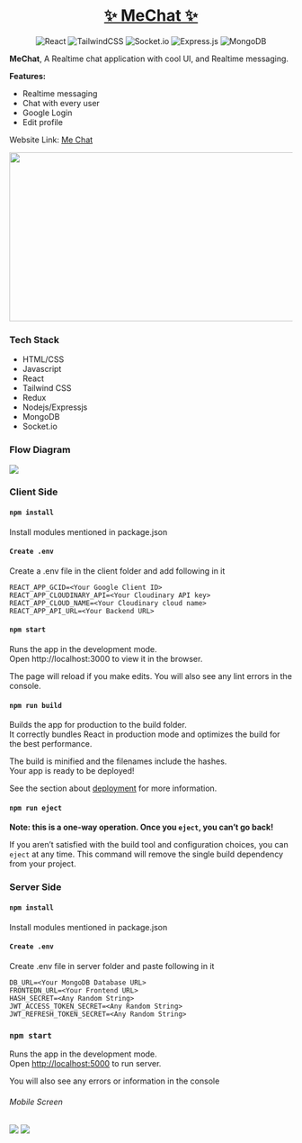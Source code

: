 <h1 align="center"> <a href="https://github.com/anugoyal998/MeChat"><strong> ✨ MeChat ✨</strong></a></h1>
<div align="center">

![React](https://img.shields.io/badge/react-%2320232a.svg?style=for-the-badge&logo=react&logoColor=%2361DAFB)  ![TailwindCSS](https://img.shields.io/badge/tailwindcss-%2338B2AC.svg?style=for-the-badge&logo=tailwind-css&logoColor=white)  ![Socket.io](https://img.shields.io/badge/Socket.io-black?style=for-the-badge&logo=socket.io&badgeColor=010101)  ![Express.js](https://img.shields.io/badge/express.js-%23404d59.svg?style=for-the-badge&logo=express&logoColor=%2361DAFB)  ![MongoDB](https://img.shields.io/badge/MongoDB-%234ea94b.svg?style=for-the-badge&logo=mongodb&logoColor=white)

<div>

<div align="start">

**MeChat**, A Realtime chat application with cool UI, and Realtime messaging.

**Features:**
* Realtime messaging 
* Chat with every user
* Google Login
* Edit profile

Website Link: [Me Chat](https://chat-app-sandy-eta.vercel.app/) 

[<img src="https://img.youtube.com/vi/S07ikJNw_88/hqdefault.jpg" width="600" height="300"/>](https://www.youtube.com/embed/S07ikJNw_88)


### Tech Stack
* HTML/CSS
* Javascript
* React
* Tailwind CSS
* Redux
* Nodejs/Expressjs
* MongoDB
* Socket.io
  
### Flow Diagram  
<img src="md-img/MeChat.png">

### Client Side
#### `npm install`
Install modules mentioned in package.json
#### `Create .env`
Create a .env file in the client folder and add following in it
```
REACT_APP_GCID=<Your Google Client ID>
REACT_APP_CLOUDINARY_API=<Your Cloudinary API key>
REACT_APP_CLOUD_NAME=<Your Cloudinary cloud name>
REACT_APP_API_URL=<Your Backend URL>
```
#### `npm start`
Runs the app in the development mode.  
Open http://localhost:3000 to view it in the browser.  

The page will reload if you make edits.
You will also see any lint errors in the console.
#### `npm run build`
Builds the app for production to the build folder.  
It correctly bundles React in production mode and optimizes the build for the best performance.

The build is minified and the filenames include the hashes.  
Your app is ready to be deployed!

See the section about [deployment](https://facebook.github.io/create-react-app/docs/deployment) for more information.  
#### `npm run eject`
**Note: this is a one-way operation. Once you `eject`, you can’t go back!**  

If you aren’t satisfied with the build tool and configuration choices, you can `eject` at any time. This command will remove the single build dependency from your project.

### Server Side
#### `npm install`
Install modules mentioned in package.json
#### `Create .env`
Create .env file in server folder and paste following in it
```
DB_URL=<Your MongoDB Database URL>
FRONTEDN_URL=<Your Frontend URL>
HASH_SECRET=<Any Random String>
JWT_ACCESS_TOKEN_SECRET=<Any Random String>
JWT_REFRESH_TOKEN_SECRET=<Any Random String>
```
### `npm start`

Runs the app in the development mode.  
Open [http://localhost:5000](http://localhost:5000) to run server.  

You will also see any errors or information in the console

###### Mobile Screen
<img src="md-img/home-mobile.png">
<img src="md-img/chat-mobile.png">

</div>
